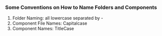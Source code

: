 ### Some Conventions on How to Name Folders and Components

1. Folder Naming: all lowercase separated by -
2. Component File Names: Capitalcase
3. Component Names: TitleCase